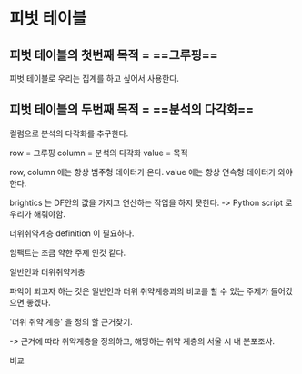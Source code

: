 
# 피벗 테이블

## 피벗 테이블의 첫번째 목적 = ==그루핑==

피벗 테이블로 우리는 집계를 하고 싶어서 사용한다.

## 피벗 테이블의 두번째 목적 = ==분석의 다각화==

컬럼으로 분석의 다각화를 추구한다.

row = 그루핑
column = 분석의 다각화
value = 목적

row, column 에는 항상 범주형 데이터가 온다.
value 에는 항상 연속형 데이터가 와야한다.

brightics 는 DF안의 값을 가지고 연산하는 작업을 하지 못한다. 
-> Python script 로 우리가 해줘야함.

더위취약계층
definition 이 필요하다.

임팩트는 조금 약한 주제 인것 같다.

일반인과 더위취약계층 

파악이 되고자 하는 것은 일반인과 더위 취약계층과의 비교를 할 수 있는 주제가 들어갔으면 좋겠다.

'더위 취약 계층' 을 정의 할 근거찾기. 

-> 근거에 따라 취약계층을 정의하고, 해당하는 취약 계층의 서울 시 내 분포조사.

비교 